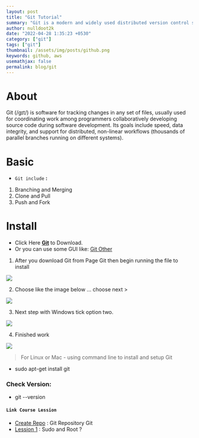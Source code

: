 ```yaml
---
layout: post
title: "Git Tutorial"
summary: "Git is a modern and widely used distributed version control system in the world. It is developed to manage projects with high speed and efficiency."
author: nulldoot2k
date: "2022-04-28 1:35:23 +0530"
category: ["git"]
tags: ["git"]
thumbnail: /assets/img/posts/github.png
keywords: github, aws
usemathjax: false
permalink: blog/git
---
```


# About

Git (/ɡɪt/) is software for tracking changes in any set of files, usually used for coordinating work among programmers collaboratively developing source code during software development. Its goals include speed, data integrity, and support for distributed, non-linear workflows (thousands of parallel branches running on different systems).

# Basic 

- `Git include` **:**

1. Branching and Merging
2. Clone and Pull
3. Push and Fork

# Install 
- Click Here **[Git](https://git-scm.com/downloads)** to Download.
- Or you can use some GUI like: [Git Other](https://git-scm.com/download/gui/windows) 

1. After you download Git from Page Git then begin running the file to install 
<img src="https://0x0.st/ojXJ.png" class="img-01" />

2. Choose like the image below ... choose next >
<img src="https://0x0.st/ojXv.png" class="img-01" />

3. Next step with Windows tick option two. <br>
<img src="https://0x0.st/ojXw.png" class="img-01" />

4. Finished work <br>
<img src="https://0x0.st/ojX3.png" class="img-01" />

> For Linux or Mac - using command line to install and setup Git
   - sudo apt-get install git

### Check Version: 
   + git --version

#### **`Link Course Lession`**

- [Create Repo](/blog/git/git-init) : Git Repository Git
- [Lession 1](/blog/linux/sudo-and-root-linux) : Sudo and Root ?

<style>
    .img-01 {
        max-width: 100%;
        width: auto;
    }
</style>